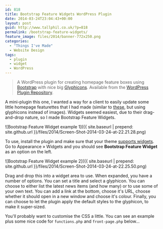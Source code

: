 ```yaml
---
id: 818
title: Bootstrap Feature Widgets WordPress Plugin
date: 2014-03-24T23:04:43+00:00
layout: post
guid: http://www.tallphil.co.uk/?p=818
permalink: /bootstrap-feature-widgets/
feature_image: files/2014/banner-772x250.png
categories:
  - "Things I've Made"
  - Website Design
tags:
  - plugin
  - widget
  - WordPress
---
```

> A WordPress plugin for creating homepage feature boxes using [Bootstrap](http://getbootstrap.com/) with nice big [Glyphicons](http://glyphicons.com/). Available from the [WordPress Plugin Repository](http://wordpress.org/plugins/bootstrap-feature-widgets/).

A mini-plugin this one, I wanted a way for a client to easily update some little homepage featurettes that I had made (similar to [these](http://getbootstrap.com/examples/carousel/), but using glyphicons instead of images). Widgets seemed easiest, due to their drag-and-drop nature, so I made Bootstrap Feature Widgets.

![Bootstrap Feature Widget example 1]({{ site.baseurl | prepend: site.github.url }}/files/2014/Screen-Shot-2014-03-24-at-22.21.28.png)
 
To use, install the plugin and make sure that your theme [supports widgets](http://codex.wordpress.org/Widgetizing_Themes). Go to Appearance » Widgets and you should see **Bootstrap Feature Widget** as an option on the left.

![Bootstrap Feature Widget example 2]({{ site.baseurl | prepend: site.github.url }}/files/2014/Screen-Shot-2014-03-24-at-22.25.50.png)

Drag and drop this into a widget area to use. When expanded, you have a number of options. You can set a title and select a glyphicon. You can choose to either list the latest news items (and how many) or to use some of your own text. You can add a link at the bottom, choose it's URL, choose whether it should open in a new window and choose it's colour. Finally, you can choose to let the plugin apply the default styles to the glyphicon, to make it super-sized.

You'll probably want to customise the CSS a little. You can see an example plus some nice code for `functions.php` and `front-page.php` below...

<script src="https://gist.github.com/ewels/9751176.js"></script>
